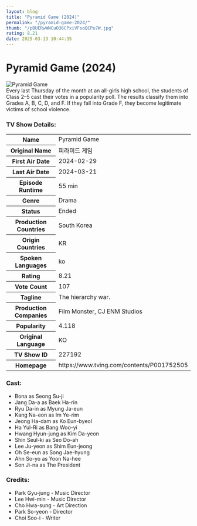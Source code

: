 ```yaml
---
layout: blog
title: "Pyramid Game (2024)"
permalink: "/pyramid-game-2024/"
thumb: "/pBUERwWNCuO36CPxiVFsoQCPu7W.jpg"
rating: 8.21
date: 2025-03-13 10:44:35
---
```

<h1 class="title">Pyramid Game (2024)</h1><div class="poster"><img src="{{ site.imglink }}/pBUERwWNCuO36CPxiVFsoQCPu7W.jpg" class="img-fluid my-3" alt="Pyramid Game"/></div><div class="plot">Every last Thursday of the month at an all-girls high school, the students of Class 2–5 cast their votes in a popularity poll. The results classify them into Grades A, B, C, D, and F. If they fall into Grade F, they become legitimate victims of school violence.</div><h3>TV Show Details:</h3><table class="table table-bordered details"><tr><th>Name</th><td>Pyramid Game</td></tr><tr><th>Original Name</th><td>피라미드 게임</td></tr><tr><th>First Air Date</th><td>2024-02-29</td></tr><tr><th>Last Air Date</th><td>2024-03-21</td></tr><tr><th>Episode Runtime</th><td>55 min</td></tr><tr><th>Genre</th><td>Drama</td></tr><tr><th>Status</th><td>Ended</td></tr><tr><th>Production Countries</th><td>South Korea</td></tr><tr><th>Origin Countries</th><td>KR</td></tr><tr><th>Spoken Languages</th><td>ko</td></tr><tr><th>Rating</th><td>8.21</td></tr><tr><th>Vote Count</th><td>107</td></tr><tr><th>Tagline</th><td>The hierarchy war.</td></tr><tr><th>Production Companies</th><td>Film Monster, CJ ENM Studios</td></tr><tr><th>Popularity</th><td>4.118</td></tr><tr><th>Original Language</th><td>KO</td></tr><tr><th>TV Show ID</th><td>227192</td></tr><tr><th>Homepage</th><td>https://www.tving.com/contents/P001752505</td></tr></table><h3>Cast:</h3><ul class="list-group cast"><li>Bona as Seong Su-ji</li><li>Jang Da-a as Baek Ha-rin</li><li>Ryu Da-in as Myung Ja-eun</li><li>Kang Na-eon as Im Ye-rim</li><li>Jeong Ha-dam as Ko Eun-byeol</li><li>Ha Yul-Ri as Bang Woo-yi</li><li>Hwang Hyun-jung as Kim Da-yeon</li><li>Shin Seul-ki as Seo Do-ah</li><li>Lee Ju-yeon as Shim Eun-jeong</li><li>Oh Se-eun as Song Jae-hyung</li><li>Ahn So-yo as Yoon Na-hee</li><li>Son Ji-na as The President</li></ul><h3>Credits:</h3><ul class="list-group crew"><li>Park Gyu-jung - Music Director</li><li>Lee Hwi-min - Music Director</li><li>Cho Hwa-sung - Art Direction</li><li>Park So-yeon - Director</li><li>Choi Soo-i - Writer</li></ul>